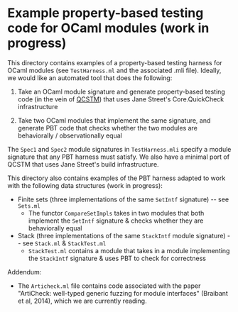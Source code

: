 # Example property-based testing code for OCaml modules (work in progress)

This directory contains examples of a property-based testing harness for OCaml modules 
(see `TestHarness.ml` and the associated .mli file). Ideally, we would like 
an automated tool that does the following:

1. Take an OCaml module signature and generate property-based testing code
(in the vein of [QCSTM](https://github.com/jmid/qcstm)) that uses
Jane Street's Core.QuickCheck infrastructure 

2. Take two OCaml modules that implement the same signature, and generate
PBT code that checks whether the two modules are behaviorally / observationally
equal

The `Spec1` and `Spec2` module signatures in `TestHarness.mli` specify 
a module signature that any PBT harness must satisfy. We also have a 
minimal port of QCSTM that uses Jane Street's build infrastructure. 

This directory also contains examples of the PBT harness adapted to work with the following data structures (work in progress):
- Finite sets (three implementations of the same `SetIntf` signature) -- see `Sets.ml`
    - The functor `CompareSetImpls` takes in two modules that both implement the 
      `SetIntf` signature & checks whether they are behaviorally equal
- Stack (three implementations of the same `StackIntf` module signature) -- see `Stack.ml` & `StackTest.ml`
    - `StackTest.ml` contains a module that takes in a module implementing the 
      `StackIntf` signature & uses PBT to check for correctness 


Addendum:
- The `Articheck.ml` file contains code associated with the paper 
  "ArtiCheck: well-typed generic fuzzing for module interfaces"
  (Braibant et al, 2014), which we are currently reading. 



